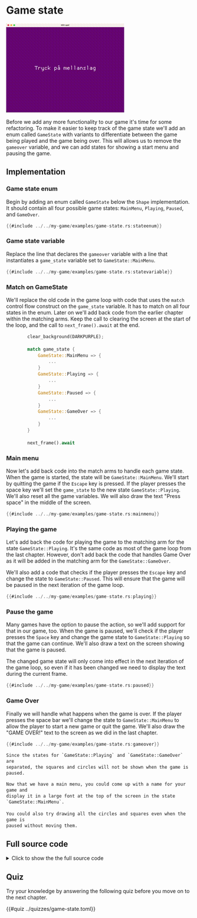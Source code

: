 # Game state

![Screenshot](images/game-state.gif#center)

Before we add any more functionality to our game it's time for some
refactoring. To make it easier to keep track of the game state we'll add an
enum called `GameState` with variants to differentiate between the game being
played and the game being over. This will allows us to remove the `gameover`
variable, and we can add states for showing a start menu and pausing the game.

## Implementation

### Game state enum

Begin by adding an enum called `GameState` below the `Shape` implementation.
It should contain all four possible game states: `MainMenu`, `Playing`,
`Paused`, and `GameOver`.

```rust
{{#include ../../my-game/examples/game-state.rs:stateenum}}
```

### Game state variable

Replace the line that declares the `gameover` variable with a line that
instantiates a `game_state` variable set to `GameState::MainMenu`. 

```rust
{{#include ../../my-game/examples/game-state.rs:statevariable}}
```

### Match on GameState

We'll replace the old code in the game loop with code that uses the `match`
control flow construct on the `game_state` variable. It has to match on all
four states in the enum. Later on we'll add back code from the earlier chapter
within the matching arms. Keep the call to clearing the screen at the start of
the loop, and the call to `next_frame().await` at the end.

```rust [hl,3-16]
        clear_background(DARKPURPLE);

        match game_state {
            GameState::MainMenu => {
                ...
            }
            GameState::Playing => {
                ...
            }
            GameState::Paused => {
                ...
            }
            GameState::GameOver => {
                ...
            }
        }

        next_frame().await
```

### Main menu

Now let's add back code into the match arms to handle each game state. When
the game is started, the state will be `GameState::MainMenu`. We'll start by
quitting the game if the `Escape` key is pressed. If the player presses the
space key we'll set the `game_state` to the new state `GameState::Playing`.
We'll also reset all the game variables. We will also draw the text "Press
space" in the middle of the screen.

```rust
{{#include ../../my-game/examples/game-state.rs:mainmenu}}
```

### Playing the game

Let's add back the code for playing the game to the matching arm for the state
`GameState::Playing`. It's the same code as most of the game loop from the
last chapter. However, don't add back the code that handles Game Over as it
will be added in the matching arm for the `GameState::GameOver`.

We'll also add a code that checks if the player presses the `Escape` key and
change the state to `GameState::Paused`. This will ensure that the game will
be paused in the next iteration of the game loop.

```rust [hl,1,24-26,108]
{{#include ../../my-game/examples/game-state.rs:playing}}
```

### Pause the game

Many games have the option to pause the action, so we'll add support for that
in our game, too. When the game is paused, we'll check if the player presses
the `Space` key and change the game state to `GameState::Playing` so that the
game can continue. We'll also draw a text on the screen showing that the game
is paused.

The changed game state will only come into effect in the next iteration of the
game loop, so even if it has been changed we need to display the text during
the current frame.

```rust
{{#include ../../my-game/examples/game-state.rs:paused}}
```

### Game Over

Finally we will handle what happens when the game is over. If the player
presses the space bar we'll change the state to `GameState::MainMenu` to allow
the player to start a new game or quit the game. We'll also draw the "GAME
OVER!" text to the screen as we did in the last chapter.

```rust
{{#include ../../my-game/examples/game-state.rs:gameover}}
```

```admonish note
Since the states for `GameState::Playing` and `GameState::GameOver` are
separated, the squares and circles will not be shown when the game is paused.
```

```admonish tip title="Challenge" class="challenge"
Now that we have a main menu, you could come up with a name for your game and
display it in a large font at the top of the screen in the state
`GameState::MainMenu`.

You could also try drawing all the circles and squares even when the game is
paused without moving them.
```

<div class="noprint">

## Full source code

<details>
  <summary>Click to show the the full source code</summary>

```rust
{{#include ../../my-game/examples/game-state.rs:all}}
```
</details>
</div>

<div class="noprint">

## Quiz

Try your knowledge by answering the following quiz before you move on to the
next chapter.

{{#quiz ../quizzes/game-state.toml}}

</div>
